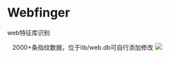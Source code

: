 # Webfinger
web特征库识别

    2000+条指纹数据，位于lib/web.db可自行添加修改
![](https://github.com/se55i0n/Webfinger/blob/master/lib/yx.png)

